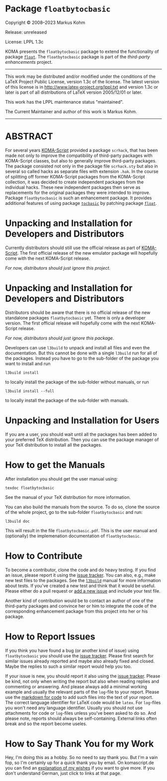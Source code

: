 # Package `floatbytocbasic`

Copyright © 2008–2023 Markus Kohm

Release: unreleased

License: LPPL 1.3c

KOMA presents the `floatbytocbasic` package to extend the functionality of
package [`float`](https://ctan.org/pkg/float). The `floatbytocbasic` 
package is part of the *third-party enhancements* project.

----------------------------------------------------------------------------

This work may be distributed and/or modified under the conditions of
the LaTeX Project Public License, version 1.3c of the license.
The latest version of this license is in
    http://www.latex-project.org/lppl.txt
and version 1.3c or later is part of all distributions of LaTeX
version 2005/12/01 or later.

This work has the LPPL maintenance status "maintained".

The Current Maintainer and author of this work is Markus Kohm.

----------------------------------------------------------------------------

# ABSTRACT

For several years
[KOMA-Script](https://www.sourceforge.net/project/koma-script) provided a
package `scrhack`, that has been made not only to improve the compatibility of
third-party packages with KOMA-Script classes, but also to generally improve
third-party packages. The package consisted not only in the package file
`scrhack.sty` but also in several so called hacks as separate files with
extension `.hak`. In the course of splitting off former KOMA-Script packages
from the KOMA-Script collection, it was decided to create independent packages
from the individual hacks. These new independent packages then serve as
replacements for the original packages they were intended to improve. Package
`floatbytocbasic` is such an enhancement package. It provides additional
features of using package [`tocbasic`](https://ctan.org/pkg/tocbasic) by
patching package [`float`](https://ctan.org/pkg/float).

# Unpacking and Installation for Developers and Distributors

Currently distributors should still use the official release as part of
[KOMA-Script](https://www.sourceforge.net/project/koma-script). The first
official release of the new emulator package will hopefully come with the next
KOMA-Script release.

*For now, distributors should just ignore this project.*

# Unpacking and Installation for Developers and Distributors

Distributors should be aware that there is no official release of the new
standalone packages `floatbytocbasic` yet. There is only a developer
version. The first official release will hopefully come with the next
KOMA-Script release.

*For now, distributors should just ignore this package.*

Developers can use `l3build` to unpack and install all files and even the
documentation. But this cannot be done with a single `l3build` run for all of
the packages. Instead you have to go to the sub-folder of the package you want
to install and run

    l3build install
	
to locally install the package of the sub-folder without manuals, or run

    l3build install --full
	
to locally install the package of the sub-folder with manuals.

# Unpacking and Installation for Users

If you are a user, you should wait until all the packages has been added to
your preferred TeX distribution. Then you can use the package manager of your
TeX distribution to install all the packages.

# How to get the Manuals

After installation you should get the user manual using:

    texdoc floatbytocbasic
	
See the manual of your TeX distribution for more information. 

You can also build the manuals from the source. To do so, clone the source of
the whole project, go to the sub-folder `floatbytocbasic` and run:

	l3build doc
	
This will result in the file `floatbytocbasic.pdf`. This is the user manual 
and (optionally) the implemenation documentation of `floatbytocbasic`.

# How to Contribute

To become a contributor, clone the code and do heavy testing. If you find an
issue, please report it using the [issue tracker](../../issues). You can
also, e.g., make new test files to the packages. See the
[`l3build`](https://ctan.prg/pkg/l3build) manual for more information about
tests. If you've created a new test and think that it would be useful. Please
either do a pull request or [add a new issue](../../issues/new/choose) and
include your test file.

Another kind of contribution would be to contact an author of one of the
third-party packages and convince her or him to integrate the code of the
corresponding enhancement package from this project into her or his package.

# How to Report Issues

If you think you have found a bug (or another kind of issue) using
`floatbytocbasic` you should use the [issue tracker](../../issues). Please
first search for similar issues already reported and maybe also already fixed
and closed. Maybe the replies to such a similar report would help you too.

If your issue is new, you should report it also using the [issue
tracker](../../issues). Please be kind, not only when writing the report but
also when reading replies and commenting or answering. And please always add a
minimal working example and usually the relevant parts of the `log`-file to
your report. Please use the [markdown for
code](https://docs.github.com/en/get-started/writing-on-github/working-with-advanced-formatting/creating-and-highlighting-code-blocks)
to add such files into the text of your report. The correct language
identifier for LaTeX code would be `latex`. For `log`-files you won't need any
language identifier. Usually you should not use attachments for code or
`log`-files unless you've been asked to do so. And please note, reports should
always be self-containing. External links often break and so the report become
useles.

# How to Say Thank You for my Work

Hey, I'm doing this as a hobby. So no need to say thank you. But I'm a vain
fop, so I'm certainly up for a quick thank you by email. On komascript.de you
can find an [explanation of my wishes](https://komascript.de/wunschliste) if
you want to give more. If you don't understand German, just click to links at
that page.
